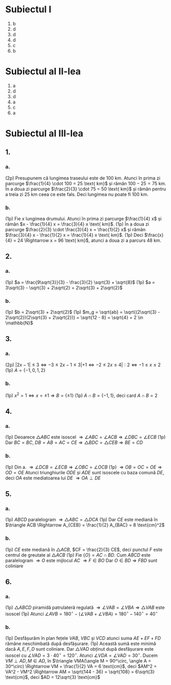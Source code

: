 # Subiectul I

1. b
2. d
3. d
4. d
5. c
6. b

# Subiectul al II-lea

1. a
2. d
3. d
4. a
5. c
6. a

# Subiectul al III-lea

## 1.

### a.

(2p) Presupunem că lungimea traseului este de $100 \text{ km}$. Atunci în prima zi parcurge $\frac{1}{4} \cdot 100 = 25 \text{ km}$ și rămân $100 - 25 = 75 \text{ km}$. În a doua zi parcurge $\frac{2}{3} \cdot 75 = 50 \text{ km}$ și rămân pentru a treia zi $25 \text{ km}$ ceea ce este fals. Deci lungimea nu poate fi $100 \text{ km}$.

### b.

(1p) Fie $x$ lungimea drumului. Atunci în prima zi parcurge $\frac{1}{4} x$ și rămân $x - \frac{1}{4} x = \frac{3}{4} x \text{ km}$.
(1p) În a doua zi parcurge $\frac{2}{3} \cdot \frac{3}{4} x = \frac{1}{2} x$ și rămân $\frac{3}{4} x - \frac{1}{2} x = \frac{1}{4} x \text{ km}$.
(1p) Deci $\frac{x}{4} = 24 \Rightarrow x = 96 \text{ km}$, atunci a doua zi a parcurs $48 \text{ km}$.

## 2.

### a.

(1p) $a = \frac{9\sqrt{3}}{3} - \frac{3}{2} \sqrt{3} + \sqrt{8}$
(1p) $a = 3\sqrt{3} - \sqrt{3} + 2\sqrt{2} = 2\sqrt{3} + 2\sqrt{2}$

### b.

(1p) $b = 2\sqrt{3} + 2\sqrt{2}$
(1p) $m_g = \sqrt{ab} = \sqrt{(2\sqrt{3} - 2\sqrt{2})(2\sqrt{3} + 2\sqrt{2})} = \sqrt{12 - 8} = \sqrt{4} = 2 \in \mathbb{N}$

## 3.

### a.

(2p) $|2x - 1| \leq 3 \Leftrightarrow -3 \leq 2x - 1 \leq 3 |+1 \Leftrightarrow -2 \leq 2x \leq 4 |:2 \Leftrightarrow -1 \leq x \leq 2$
(1p) $A = \{-1, 0, 1, 2\}$

### b.

(1p) $x^2 = 1 \Leftrightarrow x = \pm 1 \Rightarrow B = \{ \pm 1\}$
(1p) $A \cap B = \{-1, 1\}$, deci card $A \cap B = 2$

## 4.

### a.

(1p) Deoarece $\triangle ABC$ este isoscel $\Rightarrow \angle ABC = \angle ACB \Rightarrow \angle DBC = \angle ECB$
(1p) Dar $BC = BC$, $DB = AB = AC = CE \Rightarrow \triangle BDC = \triangle CEB \Rightarrow BE = CD$

### b.

(1p) Din a. $\Rightarrow \angle DCB = \angle ECB \Rightarrow \angle OBC = \angle OCB$
(1p) $\Rightarrow OB = OC = OE \Rightarrow OD = OE$
Atunci triunghiurile $ODE$ și $ADE$ sunt isoscele cu baza comună $DE$, deci $OA$ este mediatoarea lui $DE$ $\Rightarrow OA \perp DE$

## 5.

### a.

(1p) $ABCD$ paralelogram $\Rightarrow \triangle ABC = \triangle DCA$
(1p) Dar $CE$ este mediană în $\triangle ACB \Rightarrow A_{CEB} = \frac{1}{2} A_{BAC} = 8 \text{cm}^2$

### b.

(1p) $CE$ este mediană în $\triangle ACB$, $CF = \frac{2}{3} CE$, deci punctul $F$ este centrul de greutate al $\triangle ACB$
(1p) Fie $\{O\} = AC \cap BD$. Cum $ABCD$ este paralelogram $\Rightarrow O$ este mijlocul $AC$ $\Rightarrow F \in BO$
Dar $O \in BD \Rightarrow FBD$ sunt coliniare

## 6.

### a.

(1p) $\triangle ABCD$ piramidă patrulateră regulată $\Rightarrow \angle VAB = \angle VBA \Rightarrow \triangle VAB$ este isoscel
(1p) Atunci $\angle AVB = 180^\circ - (\angle VAB + \angle VBA) = 180^\circ - 140^\circ = 40^\circ$

### b.

(1p) Desfășurăm în plan fețele $VAB$, $VBC$ și $VCD$ atunci suma $AE + EF + FD$ rămâne neschimbată după desfășurare. 
(1p) Această sumă este minimă dacă $A, E, F, D$ sunt coliniare. 
Dar $\triangle VAD$ obținut după desfășurare este isoscel cu $\angle VAD = 3 \cdot 40^\circ = 120^\circ$. Atunci
$\angle VDA = \angle VAD = 30^\circ$. Ducem $VM \perp AD, M \in AD$, în $\triangle VMA(\angle M = 90^\circ, \angle A = 30^\circ) \Rightarrow VM = \frac{1}{2} VA = 6 \text{cm}$, deci
$AM^2 = VA^2 - VM^2 \Rightarrow AM = \sqrt{144 - 36} = \sqrt{108} = 6\sqrt{3} \text{cm}$, deci $AD = 12\sqrt{3} \text{cm}$
